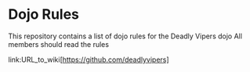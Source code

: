 Dojo Rules
==========

This repository contains a list of dojo rules for the Deadly Vipers dojo
All members should read the rules

link:URL_to_wiki[https://github.com/deadlyvipers]
